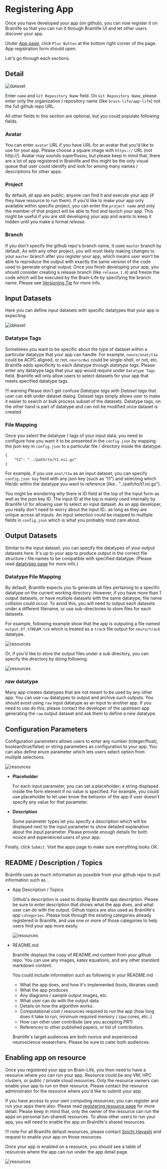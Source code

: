 # Registering App

Once you have developed your app (on github), you can now register it on Brainlife so that you can run it through Brainlife UI and let other users discover your app.

Under [App page](https://brainlife.io/apps), click `Plus Button` at the bottom right corner of the page. App registration form should open.

Let's go through each sections.

## Detail

![dataset](/img/app.detail.png)

Enter `name` and `Git Repository Name` field. On `Git Repository Name`, please enter only the organization / repository name (like `brain-life/app-life`) not the full github repo URL.

All other fields in this section are optional, but you could populate following fields.

### Avatar 

You can enter `avatar` URL if you have URL for an avatar that you'd like to use for your app. Please choose a square image with `https://` URL (not http://). Avatar may sounds superflusou, but please keep in mind that, there are a lot of app registered in Brainlife and this might be the only visual queue that user could identify and look for among many names / descriptions for other apps.

### Project

By default, all app are *public*; anyone can find it and execute your app (if they have resource to run them). If you'd like to make your app only available within specific project, you can enter the `project name` and only the member of that project will be able to find and launch your app. This might be useful if you are still developing your app and wants to keep it hidden until you make a formal *release*. 

### Branch

If you don't specify the github repo's branch name, it uses `master` branch by default. As with any other project, you will most likely making changes to your `master` branch after you register your app, which means user won't be able to reproduce the output with exactly the same version of the code used to generate original output. Once you finish developing your app, you should consider creating a release branch (like `release_1.0`) and freeze the code which will be executed by the Brain-Life by specifying the branch name. Please see [Versioning Tip](/apps/versioning) for more info.

## Input Datasets

Here you can define input datasets with specific datatypes that your app is expecting.

![dataset](/img/input.datatype.form.png)

### Datatype Tags

Sometimes you want to be specific about the type of dataset within a particular datatype that your app can handle. For example, `neuro/anat/t1w` could be ACPC aligned, or not, `neuro/dwi` could be single-shell, or not, etc. Brainlife adds specificity to each datatype through *datatype tags*. Please enter any datatype tags that your app would require under `Datatype Tags` field. Brainlife will only allow users to select datasets for your app that meets specified datatype tags. 

!!! warning
    Please don't get confuse *Datatype tags* with *Dataset tags* that user can edit under dataset dialog. Dataset tags simply allows user to make it easier to search or bulk process subset of the datasets. Datatype tags, on the other hand is part of datatype and can not be modified once dataset is created. 

### File Mapping

Once you select the datatype / tags of your input data, you need to configure how you want it to be presented in the `config.json` by mapping the json key in `config.json` to a particular file / directory inside the datatype.

```
{
    "t1": "../path/to/t1.nii.gz"
}
```

For example, if you use `anat/t1w` as an input dataset, you can specify `config.json key` field with any json key (such as "t1") and selecting which file/dir within the datatype you want to reference (like.. "../path/to/t1.nii.gz").

You might be wondering why there is ID field at the top of the input form as well as the json key ID. The input ID at the top is mainly used internally by Brainlife UI for allowing user to select an input dataset. As an app developer, you really don't need to worry about the input ID.. as long as they are unique across all inputs. An input selection could be mapped to multiple fields in `config.json` which is what you probably most care about.

## Output Datasets

Similar to the input dataset, you can specify the datatypes of your output datasets here. It's up to your app to produce output in the correct file structure / file names to be compatible with specified datatype. (Please read [datatypes page](/user/datatypes) for more info.) 

### Datatype File Mapping

By default, Brainlife expects you to generate all files pertaining to a specific datatype on the current working directory. However, if you have more than 1 output datasets, or have multiple datasets with the same datatype, file name collision could occur. To avoid this, you will need to output each datasets under a different filename, or use sub-directories to store files for each datasets. 

For example, following example show that the app is outputing a file named `output.DT_STREAM.tck` which is treated as a `track` file output for `neuro/track` datatype.

![resources](/img/app.output.png)

Or, if you'd like to store the output files under a sub directory, you can specify the directory by doing following.

![resources](/img/app.output2.png)

### *raw* datatype

Many app creates datatypes that are not meant to be used by any other app. You can use `raw` datatypes to output and archive such outputs. You should avoid using `raw` input datatype as an input to another app. If you need to use do this, please contact the developer of the upstream app generating the `raw` output dataset and ask them to define a new datatype.

## Configuration Parameters

Configuration parameters allows users to enter any number (integer/float), boolean(true/false) or string parameters as configuration to your app. You can also define enum parameter which lets users select option from multiple selections.

![resources](/img/app.config.png)

* **Placeholder** 

    For each input parameter, you can set a placeholder; a string displayed inside the form element if no value is specified. For example, you could use placeholder to let user know the behavior of the app if user doesn't specify any value for that parameter. 

* **Description** 

    Some parameter types let you specify a description which will be displayed next to the input parameter to show detailed explanation about the input parameter. Please provide enough details for both novice and experienced users of your app.

Finally, click `Submit`. Visit the apps page to make sure everything looks OK.

## README / Description / Topics

Brainlife uses as much information as possible from your github repo to pull information such as ..

* App Description / Topics

    Github's description is used to display Brainlife app description. Please be sure to enter description that shows what the app does, and what user can do with the output. Github topics are also used as Brainlife's app `categories`. Please look through the existing categories already registered in Brainlife, and use one or more of those categories to help users find your app more easily. 

    ![resources](/img/app.freesurfer.png)

* README.md

    Brainlife displays the copy of README.md content from your github repo. You can use any images, katex equations, and any other standard markdown content. 
    
    You could include information such as following in your README.md

    * What the app does, and how it's implemented (tools, libraries used)
    * What the app produces
    * Any diagrams / sample output images, etc.
    * What user can do with the output data.
    * Details on how the algorithm works.
    * Computational cost / resources required to run the app (how long does it take to run, minimum required memory / cpu cores, etc..)
    * How can other user contribute (are you accepting PR?)
    * References to other published papers, or list of contributors.

    Brainlife's target audiences are both novice and experienced neuroscience researchers. Please be sure to cater both audiences.

## Enabling app on resource

Once you registered your app on Brain-Life, you then need to have a resource where you can run your app. Resource could be any VM, HPC clusters, or public / private cloud resources. Only the resource owners can enable your app to run on their resource. Please contact the resource administrator for the resource where you'd like to submit your app.

If you have access to your own computing resources, you can register and run your apps there also. Please read [registering resource page](/resources/register.md) for more detail. Please keep in mind that, only the owner of the resource can run the apps on personal (un-shared) resources. To allow other users to run your app, you will need to enable the app on Brainlife's shared resources.

!!! note
    For all Brainlife default resources, please contact [Soichi Hayashi](mailto:hayashis@iu.edu) and request to enable your app on those resources.

Once your app is enabled on a resource, you should see a table of resources where the app can run under the app detail page.

![resources](/img/app.resources.png)